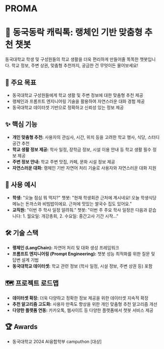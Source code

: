 # PROMA

# 🤖 동국동락 캐릭톡: 랭체인 기반 맞춤형 추천 챗봇

동국대학교 학생 및 구성원들의 학교 생활을 더욱 편리하게 만들어줄 똑똑한 챗봇입니다. 학교 정보, 주변 상권, 맞춤형 추천까지, 궁금한 건 무엇이든 물어보세요!

## 🎯 주요 목표

* 동국대학교 구성원들에게 학교 생활 및 주변 정보에 대한 맞춤형 추천 제공
* 랭체인과 프롬프트 엔지니어링 기술을 활용하여 자연스러운 대화 경험 제공
* 동국대학교 데이터셋 기반으로 정확하고 신뢰성 있는 정보 제공

## ✨ 핵심 기능

* **개인 맞춤형 추천:** 사용자의 관심사, 시간, 위치 등을 고려한 학교 행사, 식당, 스터디 공간 추천
* **학교 생활 정보 제공:** 학사 일정, 장학금 정보, 시설 이용 안내 등 학교 생활 필수 정보 제공
* **주변 정보 안내:** 학교 주변 맛집, 카페, 문화 시설 정보 제공
* **자연스러운 대화:** 랭체인 기반 자연어 처리 기술로 사용자와 자연스러운 대화 지원

## 🚀 사용 예시

* **학생:** "오늘 점심 뭐 먹지?" 챗봇: "현재 학생회관 근처에 계시네요! 오늘 학생식당 메뉴는 돈까스와 비빔밥이에요. 근처에 맛있는 쌀국수 집도 있어요."
* **교직원:** "이번 주 학사 일정 알려줘." 챗봇: "이번 주 주요 학사 일정은 다음과 같습니다: 1. 월요일: 개강총회, 2. 수요일: 중간고사 기간 시작..."

## 🛠️ 기술 스택

* **랭체인 (LangChain):** 자연어 처리 및 대화 생성 프레임워크
* **프롬프트 엔지니어링 (Prompt Engineering):** 챗봇 성능 최적화를 위한 질문 및 답변 설계 기법
* **동국대학교 데이터셋:** 학교 관련 정보 (학사 일정, 시설 정보, 주변 상권 등) 포함

## 🗺️ 프로젝트 로드맵

* **데이터셋 확장:** 더욱 다양하고 정확한 정보 제공을 위한 데이터셋 지속적 확장
* **추천 알고리즘 고도화:** 사용자 만족도 향상을 위한 개인 맞춤형 추천 알고리즘 개선
* **다양한 플랫폼 연동:** 카카오톡, 웹사이트 등 다양한 플랫폼에서 챗봇 서비스 제공

## 🏆 Awards

* 동국대학교 2024 AI융합학부 camputhon [대상]
